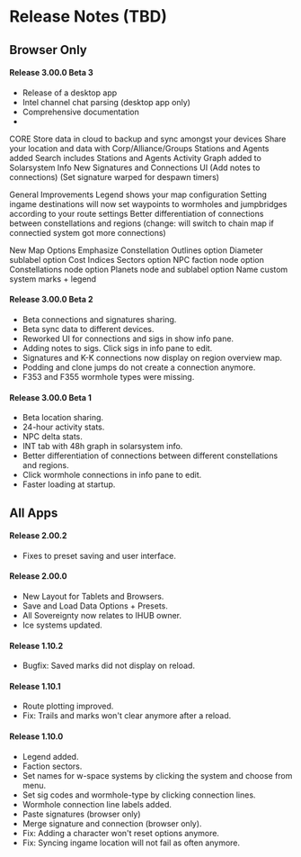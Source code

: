 # Release Notes (TBD)

## Browser Only
#### Release 3.00.0 Beta 3 
- Release of a desktop app
- Intel channel chat parsing (desktop app only)
- Comprehensive documentation
- 

CORE
Store data in cloud to backup and sync amongst your devices
Share your location and data with Corp/Alliance/Groups
Stations and Agents added
Search includes Stations and Agents
Activity Graph added to Solarsystem Info
New Signatures and Connections UI
(Add notes to connections)
(Set signature warped for despawn timers)

General Improvements
Legend shows your map configuration
Setting ingame destinations will now set waypoints to wormholes and jumpbridges according to your route settings
Better differentiation of connections between constellations and regions
(change: will switch to chain map if connectied system got more connections)

New Map Options
Emphasize Constellation Outlines  option
Diameter sublabel  option
Cost Indices Sectors  option
NPC faction node option
Constellations node option
Planets node and sublabel option
Name custom system marks + legend





#### Release 3.00.0 Beta 2  
- Beta connections and signatures sharing.
- Beta sync data to different devices.
- Reworked UI for connections and sigs in show info pane.
- Adding notes to sigs. Click sigs in info pane to edit.
- Signatures and K-K connections now display on region overview map.
- Podding and clone jumps do not create a connection anymore.
- F353 and F355 wormhole types were missing.

#### Release 3.00.0 Beta 1
- Beta location sharing.
- 24-hour activity stats.
- NPC delta stats.
- INT tab with 48h graph in solarsystem info.
- Better differentiation of connections between different constellations and regions.
- Click wormhole connections in info pane to edit.
- Faster loading at startup.

## All Apps

#### Release 2.00.2
- Fixes to preset saving and user interface.

#### Release 2.00.0
- New Layout for Tablets and Browsers.
- Save and Load Data Options + Presets.
- All Sovereignty now relates to IHUB owner.
- Ice systems updated.

#### Release 1.10.2
- Bugfix: Saved marks did not display on reload.

#### Release 1.10.1
- Route plotting improved.
- Fix: Trails and marks won't clear anymore after a reload.

#### Release 1.10.0
- Legend added.
- Faction sectors.
- Set names for w-space systems by clicking the system and choose from menu.
- Set sig codes and wormhole-type by clicking connection lines.
- Wormhole connection line labels added.
- Paste signatures (browser only)
- Merge signature and connection (browser only).
- Fix: Adding a character won't reset options anymore.
- Fix: Syncing ingame location will not fail as often anymore.
<!--stackedit_data:
eyJoaXN0b3J5IjpbNzExODA5NzA3LDYzOTY3MTIzLDc3ODI5MT
Y1MSwtMTk0ODIzNzE4NF19
-->